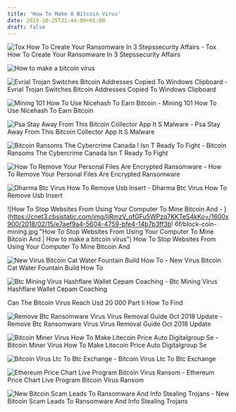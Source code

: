 ```yaml
---
title: 'How To Make A Bitcoin Virus'
date: 2019-10-25T21:44:00+01:00
draft: false
---
```


![Tox How To Create Your Ransomware In 3 Stepssecurity Affairs - ](https://i1.wp.com/securityaffairs.co/wordpress/wp-content/uploads/2015/05/tox-crimeware-kit.png "Tox How To Create Your Ransomware In 3 Stepssecurity Affairs | How to make a bitcoin virus") Tox How To Create Your Ransomware In 3 Stepssecurity Affairs

![How to make a bitcoin virus](https://i.pinimg.com/236x/33/96/de/3396dee6bfeb5f8f8419df3cd8f90acb.jpg "How to make a bitcoin virus") 

![Evrial Trojan Switches Bitcoin Addresses Copied To Windows Clipboard - ](https://www.bleepstatic.com/images/news/malware/e/evrial/sold-on-forums.jpg "Evrial Trojan Switches Bitcoin Addresses Copied To Windows Clipboard | How to make a bitcoin virus") Evrial Trojan Switches Bitcoin Addresses Copied To Windows Clipboard

![Mining 101 How To Use Nicehash To Earn Bitcoin - ](https://thumbor.forbes.com/thumbor/960x0/https%3A%2F%2Fblogs-images.forbes.com%2Fjasonevangelho%2Ffiles%2F2018%2F03%2FNH-Intro.jpg "Mining 101 How To Use Nicehash To Earn Bitcoin | How to make a bitcoin virus") Mining 101 How To Use Nicehash To Earn Bitcoin

![Psa Stay Away From This Bitcoin Collector App It S Malware - ](https://cdn0.tnwcdn.com/wp-content/blogs.dir/1/files/2019/05/cryptocurrency-bitcoin-blockchain-scam-virus-malware-796x450.jpg "Psa Stay Away From This Bitcoin Collector App It S Malware | How to make a bitcoin virus") Psa Stay Away From This Bitcoin Collector App It S Malware

![Bitcoin Ransoms The Cybercrime Canada !   Isn T Ready To Fight - ](https://www.macleans.ca/wp-content/uploads/2018/09/MAC09_BITCOIN_RANSOM01-810x445.jpg "Bitcoin Ransoms The Cybercrime!    Canada Isn T Ready To Fight | How to make a bitcoin virus") Bitcoin Ransoms The Cybercrime Canada Isn T Ready To Fight

![How To Remove Your Personal Files Are Encrypted Ransomware - ](https://malwaretips.com/blogs/wp-content/uploads/2017/05/Wana-Decrypt0r-2.0-Ransomware.jpg "How To Remove Your Personal Files Are Encrypted Ransomware | How to make a bitcoin virus") How To Remove Your Personal Files Are Encrypted Ransomware

![Dharma Btc Virus How To Remove Usb Insert - ](https://usbinsert.com/wp-content/uploads/2018/10/dharma-btc-virus-how-to-remove-990x450.jpg "Dharma Btc Virus How To Remove Usb Insert | How to make a bitcoin virus") Dharma Btc Virus How To Remove Usb Insert

![How To Stop Websites From Using Your Computer To Mine Bitcoin And - ](https://cnet3.cbsistatic.com/img/IjRmzV_qfGFu5WPzq7KKTeS4kKo=/1600x900/2018/02/15/e7aef9a4-5604-4759-bfe4-14b7b3ff3b!   6f/block-coin-mining.jpg "How To Stop Websites From Using Your Computer To Mine Bitcoin And | How to make a bitcoin virus") How To Stop Websites From Using Your Computer To Mine Bitcoin And

![New Virus Bitcoin Cat Water Fountain Build How To - ](https://zondervirus.nl/wp-content/uploads/2015/08/news/cryptolocker-warning.png "New Virus Bitcoin Cat Water Fountain Build How To | How to make a bitcoin virus") New Virus Bitcoin Cat Water Fountain Build How To

![Btc Mining Virus Hashflare Wallet Cepam Coaching - ](https://i.ytimg.com/vi/DiuERCx_zgc/maxresdefault.jpg "Btc Mining Virus Hashflare Wallet Cepam Coaching | How to make a bitcoin virus") Btc Mining Virus Hashflare Wallet Cepam Coaching

 Can The Bitcoin Virus Reach Usd 20 000 Part Ii How To Find

![Remove Btc Ransomware Virus Virus Removal Guide Oct 2018 Update - ](https://www.2-spyware.com/news/wp-content/uploads/virusai/btc-ransomware-virus_en.jpg "Remove Btc Ransomware Virus Virus Removal Guide Oct 2018 Update | How to make a bitcoin virus") Remove Btc Ransomware Virus Virus Removal Guide Oct 2018 Update

![Bitcoin Miner Virus How To Make Litecoin Price Auto Digitalgroup Se - ](https://cdn-images-1.medium.com/max/1600/0*YS6XiddiZJxlna9t.png "Bitcoin Miner Virus How To Make Litecoin Price Auto Digitalgroup Se | How to make!    a bitcoin virus") Bitcoin Miner Virus How To Make Litecoin Price Auto Digitalgroup Se

![Bitcoin Virus Ltc To Btc Exchange - ](https://malwaretips.com/blogs/wp-content/uploads/2016/03/locky-ransomware-bitcoin.jpg "Bitcoin Virus Ltc To Btc Exchange | How to make a bitcoin virus") Bitcoin Virus Ltc To Btc Exchange

![Ethereum Price Chart Live Program Bitcoin Virus Ransom - ](https://www.pcrisk.com/images/stories/screenshots201901/air-homepage.jpg "Ethereum Price Chart Live Program Bitcoin Virus Ransom | How to make a bitcoin virus") Ethereum Price Chart Live Program Bitcoin Virus Ransom

![New Bitcoin Scam Leads To Ransomware And Info Stealing Trojans - ](https://www.bleepstatic.com/images/news/security/attacks/bitcoin-scam/scam-page.jpg "New Bitcoin Scam Lead!   s To Ransomware And Info Stealing Trojans | How to make a bitcoin virus!   ") New Bitcoin Scam Leads To Ransomware And Info Stealing Trojans